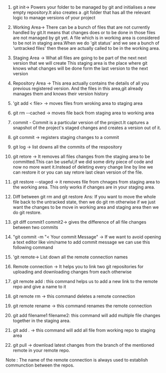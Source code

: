 1. git init-> Powers your folder to be managed by git and initialises a new empty repository.It also creates a .git folder that has all the relevant logic to manage versions of your project

2. Working Area-> There can be a bunch of files that are not currently handled by git.It means that changes does or to be done in those files are not managed by git yet. A file which is in working area is considered to be not in staging area.When we do 'git status' and we see a bunch of 'untracked files'
   then these are actually called to be in the working area.

3. Staging Area -> What all files are going to be part of the next next version that we will create
   This staging area is the place where git knows what changes will be done form the last version to the next version

4. Repository Area -> This area actually contains the details of all you previous registered version.
   And the files in this area,git already manages them and knows their version history

5. 'git add < file> -> moves files from wroking area to staging area

6. git rm --cached <files> -> moves file back from staging area to working area

7. commit - Commit is a particular version of the project.It captures a snapshot of the project's staged changes and creates a version out of it.

8. git commit -> registers staging changes to a commit

9. git log -> list downs all the commits of the respository

10. git retore <file> -> It removes all files changes from the staging area to be committed.This can be useful,if we did some dirty piece of code and now no more want it.Instead of deleting every
    change line by line we can restore it or you can say retore last clean version of the file.

11. git restore --staged <file> -> it removes file from chnages from staging area to the working area.
    This only works if changes are in your staging area.

12. Diff between git rm and git restore
    Ans: If you want to move the whole file back to the untracked state, then we do git rm otherwise if we just want the changes to be move in working area and staging area then we do git restore.

13. git diff commit1 commit2-> gives the difference of all file changes between two commits

14. "git commit -m "< Your commit Message" -> If we want to avoid opening a text editor like vim/name to add commit message we can use this following command

15. 'git remote-> List down all the remote connection names

16. Remote connection -> It helps you to link two git repositories for uploading and downloading changes from each otherwise

17. git remote add <name of remote> <link of the remote> : this command helps us to add a new link to the remote repo and give a name to it

18. git remote rm <name of remote> -> this command deletes a remote connection

19. git remote rename <olname> <newname> -> this command renames the remote connection

20. git add filename1 filename2: this command will add multiple file changes together in the staging area.

21. git add . -> this command will add all file from working repo to staging area

22. git pull <remote name> <branch name> -> download latest changes from the branch of the mentioned remote in your remote repo.

Note : The name of the remote connection is always used to establish communction between the repos.
